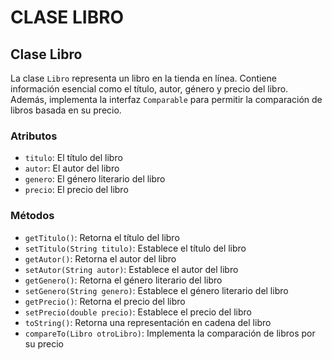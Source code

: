 # CLASE LIBRO

## Clase Libro

La clase `Libro` representa un libro en la tienda en línea. Contiene información esencial como el título, autor, género y precio del libro. Además, implementa la interfaz `Comparable` para permitir la comparación de libros basada en su precio.

### Atributos

- `titulo`: El título del libro
- `autor`: El autor del libro
- `genero`: El género literario del libro
- `precio`: El precio del libro

### Métodos

- `getTitulo()`: Retorna el título del libro
- `setTitulo(String titulo)`: Establece el título del libro
- `getAutor()`: Retorna el autor del libro
- `setAutor(String autor)`: Establece el autor del libro
- `getGenero()`: Retorna el género literario del libro
- `setGenero(String genero)`: Establece el género literario del libro
- `getPrecio()`: Retorna el precio del libro
- `setPrecio(double precio)`: Establece el precio del libro
- `toString()`: Retorna una representación en cadena del libro
- `compareTo(Libro otroLibro)`: Implementa la comparación de libros por su precio


